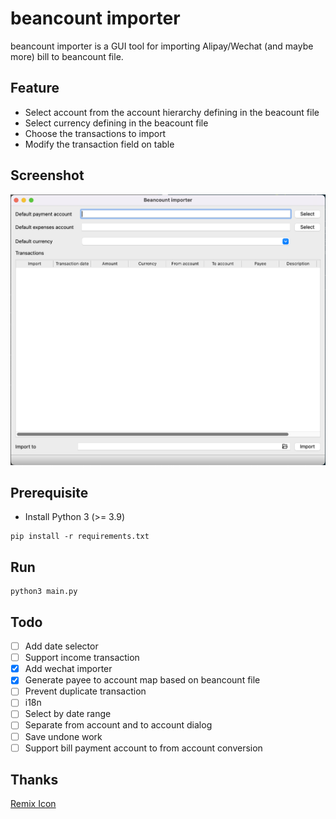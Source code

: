 # beancount importer

beancount importer is a GUI tool for importing Alipay/Wechat (and maybe more) bill to beancount file.

## Feature

- Select account from the account hierarchy defining in the beacount file
- Select currency defining in the beacount file
- Choose the transactions to import
- Modify the transaction field on table

## Screenshot

![Main window](./docs/static/main_window.png)

## Prerequisite

- Install Python 3 (>= 3.9)

```
pip install -r requirements.txt
```

## Run

```
python3 main.py
```

## Todo

- [ ] Add date selector
- [ ] Support income transaction
- [x] Add wechat importer
- [x] Generate payee to account map based on beancount file
- [ ] Prevent duplicate transaction
- [ ] i18n
- [ ] Select by date range
- [ ] Separate from account and to account dialog
- [ ] Save undone work
- [ ] Support bill payment account to from account conversion

## Thanks

[Remix Icon](https://remixicon.com/)
